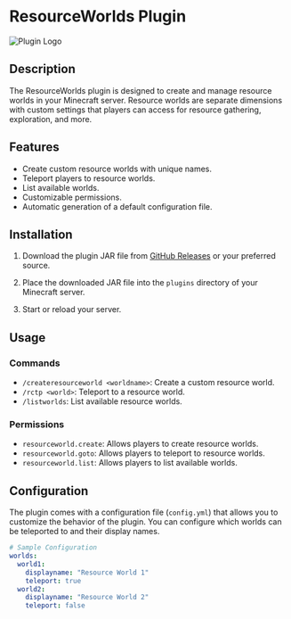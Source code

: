 # ResourceWorlds Plugin

![Plugin Logo](plugin-logo.png) <!-- Replace with your plugin's logo or image -->

## Description

The ResourceWorlds plugin is designed to create and manage resource worlds in your Minecraft server. Resource worlds are separate dimensions with custom settings that players can access for resource gathering, exploration, and more.

## Features

- Create custom resource worlds with unique names.
- Teleport players to resource worlds.
- List available worlds.
- Customizable permissions.
- Automatic generation of a default configuration file.

## Installation

1. Download the plugin JAR file from [GitHub Releases](https://github.com/your-plugin-repo/releases) or your preferred source.

2. Place the downloaded JAR file into the `plugins` directory of your Minecraft server.

3. Start or reload your server.

## Usage

### Commands

- `/createresourceworld <worldname>`: Create a custom resource world.
- `/rctp <world>`: Teleport to a resource world.
- `/listworlds`: List available resource worlds.

### Permissions

- `resourceworld.create`: Allows players to create resource worlds.
- `resourceworld.goto`: Allows players to teleport to resource worlds.
- `resourceworld.list`: Allows players to list available worlds.

## Configuration

The plugin comes with a configuration file (`config.yml`) that allows you to customize the behavior of the plugin. You can configure which worlds can be teleported to and their display names.

```yaml
# Sample Configuration
worlds:
  world1:
    displayname: "Resource World 1"
    teleport: true
  world2:
    displayname: "Resource World 2"
    teleport: false
